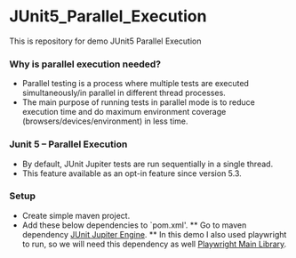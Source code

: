 # JUnit5_Parallel_Execution
This is repository for demo JUnit5 Parallel Execution

### Why is parallel execution needed?
* Parallel testing is a process where multiple tests are executed simultaneously/in parallel in different thread processes.
* The main purpose of running tests in parallel mode is to reduce execution time and do maximum environment coverage (browsers/devices/environment) in less time.

### Junit 5 – Parallel Execution
* By default, JUnit Jupiter tests are run sequentially in a single thread.
* This feature available as an opt-in feature since version 5.3.

### Setup
* Create simple maven project.
* Add these below dependencies to `pom.xml'.
** Go to maven dependency [JUnit Jupiter Engine](https://mvnrepository.com/artifact/org.junit.jupiter/junit-jupiter-engine/).
** In this demo I also used playwright to run, so we will need this dependency as well [Playwright Main Library](https://mvnrepository.com/artifact/com.microsoft.playwright/playwright/).

